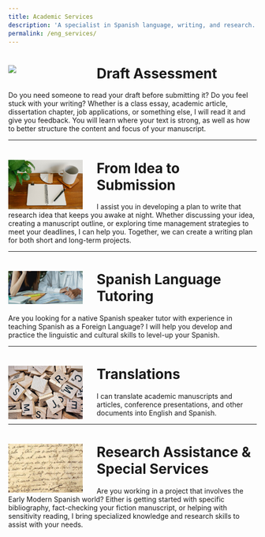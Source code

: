 ```yaml
---
title: Academic Services
description: 'A specialist in Spanish language, writing, and research.'
permalink: /eng_services/
---
```


# <img align="left" src='/assets/images/services/feedback.jpg' width='30%' style='margin-right:1em' > Draft Assessment 
Do you need someone to read your draft before submitting it? Do you feel stuck with your writing? Whether is a class essay, academic article, dissertation chapter, job applications, or something else, I will read it and give you feedback. You will learn where your text is strong, as well as how to better structure the content and focus of your manuscript.

---

# <img align="left" src='/assets/images/services/flashcards.jpg' width='30%' style='margin-right:1em' > From Idea to Submission
I assist you in developing a plan to write that research idea that keeps you awake at night. Whether discussing your idea, creating a manuscript outline, or exploring time management strategies to meet your deadlines, I can help you. Together, we can create a writing plan for both short and long-term projects. 

---

# <img align="left" src='/assets/images/services/tutoring.jpg' width='30%' style='margin-right:1em' > Spanish Language Tutoring
Are you looking for a native Spanish speaker tutor with experience in teaching Spanish as a Foreign Language? I will help you develop and practice the linguistic and cultural skills to level-up your Spanish.

---

# <img align="left" src='/assets/images/services/scrabbles.jpg' width='30%' style='margin-right:1em' > Translations
I can translate academic manuscripts and articles, conference presentations, and other documents into English and Spanish.

---

# <img align="left" src='/assets/images/cervantes.jpg' width='30%' style='margin-right:1em' > Research Assistance & Special Services

Are you working in a project that involves the Early Modern Spanish world? Either is getting started with specific bibliography, fact-checking your fiction manuscript, or helping with sensitivity reading, I bring specialized knowledge and research skills to assist with your needs.